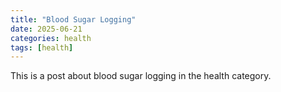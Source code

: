 ```yaml
---
title: "Blood Sugar Logging"
date: 2025-06-21
categories: health
tags: [health]
---
```


This is a post about blood sugar logging in the health category.
